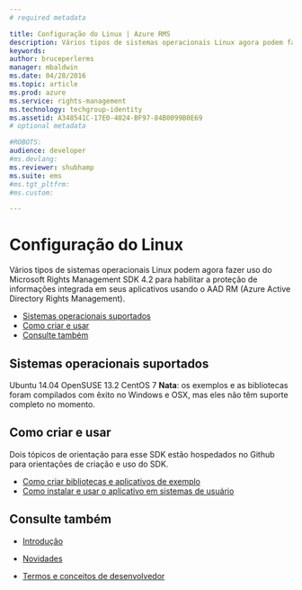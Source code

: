 ```yaml
---
# required metadata

title: Configuração do Linux | Azure RMS
description: Vários tipos de sistemas operacionais Linux agora podem fazer uso do Microsoft Rights Management SDK 4.2.
keywords:
author: bruceperlerms
manager: mbaldwin
ms.date: 04/28/2016
ms.topic: article
ms.prod: azure
ms.service: rights-management
ms.technology: techgroup-identity
ms.assetid: A348541C-17E0-4024-BF97-84B0099B0E69
# optional metadata

#ROBOTS:
audience: developer
#ms.devlang:
ms.reviewer: shubhamp
ms.suite: ems
#ms.tgt_pltfrm:
#ms.custom:

---
```


# Configuração do Linux


Vários tipos de sistemas operacionais Linux podem agora fazer uso do Microsoft Rights Management SDK 4.2 para habilitar a proteção de informações integrada em seus aplicativos usando o AAD RM (Azure Active Directory Rights Management).

-   [Sistemas operacionais suportados](#supported_operating_systems)
-   [Como criar e usar](#how_to_build_and_use)
-   [Consulte também](#see_also)

## Sistemas operacionais suportados


Ubuntu 14.04
OpenSUSE 13.2
CentOS 7
**Nata**: os exemplos e as bibliotecas foram compilados com êxito no Windows e OSX, mas eles não têm suporte completo no momento.

 

## Como criar e usar

Dois tópicos de orientação para esse SDK estão hospedados no Github para orientações de criação e uso do SDK.

-   [Como criar bibliotecas e aplicativos de exemplo](https://github.com/AzureAD/rms-sdk-for-cpp/blob/master/docs/how_to_build_it.md)
-   [Como instalar e usar o aplicativo em sistemas de usuário](https://github.com/AzureAD/rms-sdk-for-cpp/blob/master/docs/how_to_use_it.md)

## Consulte também

* [Introdução](get-started.md)

* [Novidades](release-notes.md)

* [Termos e conceitos de desenvolvedor](core-concepts.md)

 

 





<!--HONumber=Apr16_HO4-->


